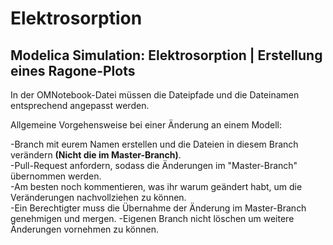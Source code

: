 # Elektrosorption

Modelica Simulation: Elektrosorption | Erstellung eines Ragone-Plots
-

In der OMNotebook-Datei müssen die Dateipfade und die Dateinamen entsprechend angepasst werden.

Allgemeine Vorgehensweise bei einer Änderung an einem Modell:

-Branch mit eurem Namen erstellen und die Dateien in diesem Branch verändern **(Nicht die im Master-Branch)**.  
-Pull-Request anfordern, sodass die Änderungen im "Master-Branch" übernommen werden.  
-Am besten noch kommentieren, was ihr warum geändert habt, um die Veränderungen nachvollziehen zu können.  
-Ein Berechtigter muss die Übernahme der Änderung im Master-Branch genehmigen und mergen.
-Eigenen Branch nicht löschen um weitere Änderungen vornehmen zu können.
